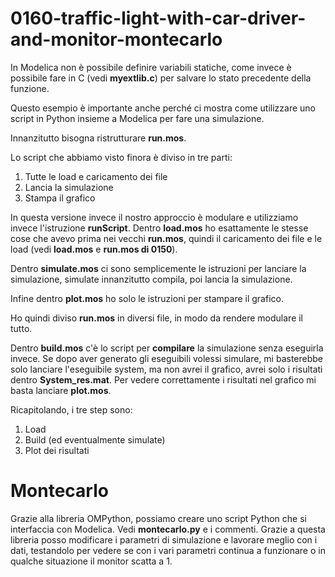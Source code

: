 # 0160-traffic-light-with-car-driver-and-monitor-montecarlo

In Modelica non è possibile definire variabili statiche, come invece è possibile fare in C (vedi **myextlib.c**) per salvare lo stato precedente della funzione.

Questo esempio è importante anche perché ci mostra come utilizzare uno script in Python insieme a Modelica per fare una simulazione.

Innanzitutto bisogna ristrutturare **run.mos**.

Lo script che abbiamo visto finora è diviso in tre parti:
1. Tutte le load e caricamento dei file
2. Lancia la simulazione
3. Stampa il grafico

In questa versione invece il nostro approccio è modulare e utilizziamo invece l'istruzione **runScript**.
Dentro **load.mos** ho esattamente le stesse cose che avevo prima nei vecchi **run.mos**, quindi il caricamento dei file e le load (vedi **load.mos** e **run.mos di 0150**).

Dentro **simulate.mos** ci sono semplicemente le istruzioni per lanciare la simulazione, simulate innanzitutto compila, poi lancia la simulazione.

Infine dentro **plot.mos** ho solo le istruzioni per stampare il grafico.

Ho quindi diviso **run.mos** in diversi file, in modo da rendere modulare il tutto.

Dentro **build.mos** c'è lo script per **compilare** la simulazione senza eseguirla invece. Se dopo aver generato gli eseguibili volessi simulare, mi basterebbe solo lanciare l'eseguibile system, ma non avrei il grafico, avrei solo i risultati dentro **System_res.mat**. Per vedere correttamente i risultati nel grafico mi basta lanciare **plot.mos**.

Ricapitolando, i tre step sono:
1. Load
2. Build (ed eventualmente simulate)
3. Plot dei risultati

# Montecarlo

Grazie alla libreria OMPython, possiamo creare uno script Python che si interfaccia con Modelica. Vedi **montecarlo.py** e i commenti.
Grazie a questa libreria posso modificare i parametri di simulazione e lavorare meglio con i dati, testandolo per vedere se con i vari parametri continua a funzionare o in qualche situazione il monitor scatta a 1.
